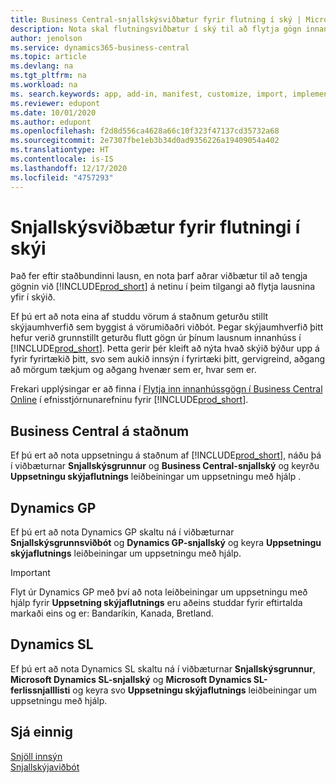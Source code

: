 ```yaml
---
title: Business Central-snjallskýsviðbætur fyrir flutning í ský | Microsoft Docs
description: Nota skal flutningsviðbætur í ský til að flytja gögn innanhúss í Business Central á netinu. Þessar viðbætur færa innanhússgögn í skýið svo hægt sé að nota Business Central á netinu með fyrirliggjandi gögnum.
author: jenolson
ms.service: dynamics365-business-central
ms.topic: article
ms.devlang: na
ms.tgt_pltfrm: na
ms.workload: na
ms. search.keywords: app, add-in, manifest, customize, import, implement
ms.reviewer: edupont
ms.date: 10/01/2020
ms.author: edupont
ms.openlocfilehash: f2d8d556ca4628a66c10f323f47137cd35732a68
ms.sourcegitcommit: 2e7307fbe1eb3b34d0ad9356226a19409054a402
ms.translationtype: HT
ms.contentlocale: is-IS
ms.lasthandoff: 12/17/2020
ms.locfileid: "4757293"
---
```

# <a name="intelligent-cloud-extensions-for-cloud-migration"></a>Snjallskýsviðbætur fyrir flutningi í skýi

Það fer eftir staðbundinni lausn, en nota þarf aðrar viðbætur til að tengja gögnin við [!INCLUDE[prod_short](includes/prod_short.md)] á netinu í þeim tilgangi að flytja lausnina yfir í skýið.  

Ef þú ert að nota eina af studdu vörum á staðnum geturðu stillt skýjaumhverfið sem byggist á vörumiðaðri viðbót. Þegar skýjaumhverfið þitt hefur verið grunnstillt geturðu flutt gögn úr þínum lausnum innanhúss í [!INCLUDE[prod_short](includes/prod_short.md)]. Þetta gerir þér kleift að nýta hvað skýið býður upp á fyrir fyrirtækið þitt, svo sem aukið innsýn í fyrirtæki þitt, gervigreind, aðgang að mörgum tækjum og aðgang hvenær sem er, hvar sem er.  

Frekari upplýsingar er að finna í [Flytja inn innanhússgögn í Business Central Online](/dynamics365/business-central/dev-itpro/administration/migrate-data) í efnisstjórnunarefninu fyrir [!INCLUDE[prod_short](includes/prod_short.md)].  

## <a name="business-central-on-premises"></a>Business Central á staðnum

Ef þú ert að nota uppsetningu á staðnum af [!INCLUDE[prod_short](includes/prod_short.md)], náðu þá í viðbæturnar **Snjallskýsgrunnur** og **Business Central-snjallský** og keyrðu **Uppsetningu skýjaflutnings** leiðbeiningar um uppsetningu með hjálp .  

## <a name="dynamics-gp"></a>Dynamics GP

Ef þú ert að nota Dynamics GP skaltu ná í viðbæturnar **Snjallskýsgrunnsviðbót** og **Dynamics GP-snjallský** og keyra **Uppsetningu skýjaflutnings** leiðbeiningar um uppsetningu með hjálp.  

> [!IMPORTANT]
> Flyt úr Dynamics GP með því að nota leiðbeiningar um uppsetningu með hjálp fyrir **Uppsetning skýjaflutnings** eru aðeins studdar fyrir eftirtalda markaði eins og er: Bandaríkin, Kanada, Bretland.

## <a name="dynamics-sl"></a>Dynamics SL

Ef þú ert að nota Dynamics SL skaltu ná í viðbæturnar **Snjallskýsgrunnur**, **Microsoft Dynamics SL-snjallský** og **Microsoft Dynamics SL-ferlissnjalllisti** og keyra svo **Uppsetningu skýjaflutnings** leiðbeiningar um uppsetningu með hjálp.  

## <a name="see-also"></a>Sjá einnig

[Snjöll innsýn](about-intelligent-cloud.md)  
[Snjallskýjaviðbót](ui-extensions-intelligent-cloud.md)  
